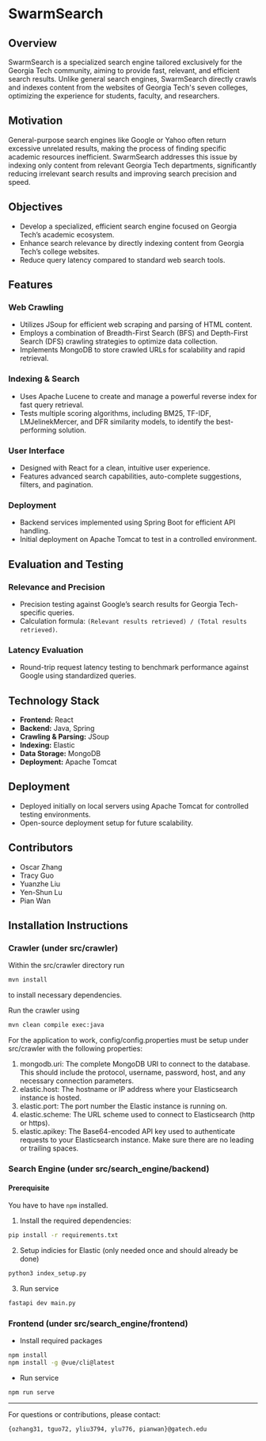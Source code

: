 # SwarmSearch

## Overview

SwarmSearch is a specialized search engine tailored exclusively for the Georgia Tech community, aiming to provide fast, relevant, and efficient search results. Unlike general search engines, SwarmSearch directly crawls and indexes content from the websites of Georgia Tech's seven colleges, optimizing the experience for students, faculty, and researchers.

## Motivation

General-purpose search engines like Google or Yahoo often return excessive unrelated results, making the process of finding specific academic resources inefficient. SwarmSearch addresses this issue by indexing only content from relevant Georgia Tech departments, significantly reducing irrelevant search results and improving search precision and speed.

## Objectives

- Develop a specialized, efficient search engine focused on Georgia Tech’s academic ecosystem.
- Enhance search relevance by directly indexing content from Georgia Tech’s college websites.
- Reduce query latency compared to standard web search tools.

## Features

### Web Crawling

- Utilizes JSoup for efficient web scraping and parsing of HTML content.
- Employs a combination of Breadth-First Search (BFS) and Depth-First Search (DFS) crawling strategies to optimize data collection.
- Implements MongoDB to store crawled URLs for scalability and rapid retrieval.

### Indexing & Search

- Uses Apache Lucene to create and manage a powerful reverse index for fast query retrieval.
- Tests multiple scoring algorithms, including BM25, TF-IDF, LMJelinekMercer, and DFR similarity models, to identify the best-performing solution.

### User Interface

- Designed with React for a clean, intuitive user experience.
- Features advanced search capabilities, auto-complete suggestions, filters, and pagination.

### Deployment

- Backend services implemented using Spring Boot for efficient API handling.
- Initial deployment on Apache Tomcat to test in a controlled environment.

## Evaluation and Testing

### Relevance and Precision

- Precision testing against Google’s search results for Georgia Tech-specific queries.
- Calculation formula: `(Relevant results retrieved) / (Total results retrieved)`.

### Latency Evaluation

- Round-trip request latency testing to benchmark performance against Google using standardized queries.

## Technology Stack

- **Frontend:** React
- **Backend:** Java, Spring
- **Crawling & Parsing:** JSoup
- **Indexing:** Elastic
- **Data Storage:** MongoDB
- **Deployment:** Apache Tomcat

## Deployment

- Deployed initially on local servers using Apache Tomcat for controlled testing environments.
- Open-source deployment setup for future scalability.

## Contributors

- Oscar Zhang
- Tracy Guo
- Yuanzhe Liu
- Yen-Shun Lu
- Pian Wan

## Installation Instructions

### Crawler (under src/crawler)

Within the src/crawler directory run

```bash
mvn install
```

to install necessary dependencies.

Run the crawler using

```bash
mvn clean compile exec:java
```

For the application to work, config/config.properties must be setup under src/crawler with the following properties:

1. mongodb.uri: The complete MongoDB URI to connect to the database. This should include the protocol, username, password, host, and any necessary connection parameters.
2. elastic.host: The hostname or IP address where your Elasticsearch instance is hosted.
3. elastic.port: The port number the Elastic instance is running on.
4. elastic.scheme: The URL scheme used to connect to Elasticsearch (http or https).
5. elastic.apikey: The Base64-encoded API key used to authenticate requests to your Elasticsearch instance. Make sure there are no leading or trailing spaces.

### Search Engine (under src/search_engine/backend)

#### Prerequisite

You have to have `npm` installed.


1. Install the required dependencies:

```bash
pip install -r requirements.txt
````

2. Setup indicies for Elastic (only needed once and should already be done)

```bash
python3 index_setup.py
```

3. Run service

```bash
fastapi dev main.py
```

### Frontend (under src/search_engine/frontend)

- Install required packages

```bash
npm install
npm install -g @vue/cli@latest
```

- Run service

```
npm run serve
```

---

For questions or contributions, please contact:

`{ozhang31, tguo72, yliu3794, ylu776, pianwan}@gatech.edu`
